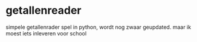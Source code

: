 # getallenreader
simpele getallenrader spel in python, wordt nog zwaar geupdated. maar ik moest iets inleveren voor school
